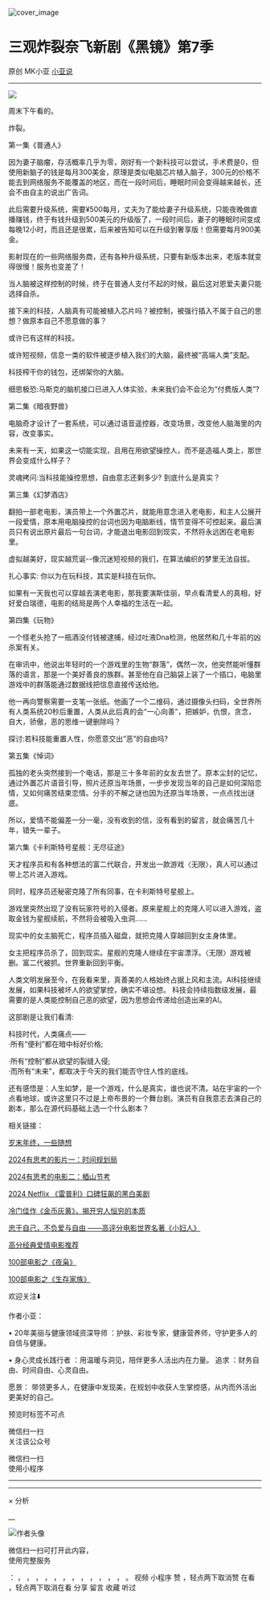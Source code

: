 ![cover_image](https://mmbiz.qpic.cn/mmbiz_jpg/A8SKDch4cJG4PS7T7x0MxtOMmAnUHUnMf9Ihe2qjibMhe2gabIXqNPGsKLKn8IaicSNoREibFoKQyoaelNBUGGc8g/0?wx_fmt=jpeg)

#  三观炸裂奈飞新剧《黑镜》第7季

原创  MK小亚  [ 小亚说 ](javascript:void\(0\);)

__ _ _ _ _

![](https://mmbiz.qpic.cn/mmbiz_jpg/A8SKDch4cJG4PS7T7x0MxtOMmAnUHUnMa1azhOmT0uVk8tbtFP3e8kU7iclPlsmdeOSTBh1LJGxLEfhdfgkGRcw/640?wx_fmt=jpeg)  

周末下午看的。

炸裂。

  

第一集《普通人》

因为妻子脑瘤，存活概率几乎为零，刚好有一个新科技可以尝试，手术费是0，但使用新脑子的钱是每月300美金，原理是类似电脑芯片植入脑子，300元的价格不能去到网络服务不能覆盖的地区，而在一段时间后，睡眠时间会变得越来越长，还会不由自主的说出广告词。

此后需要升级系统，需要¥500每月，丈夫为了能给妻子升级系统，只能夜晚做直播赚钱，终于有钱升级到500美元的升级版了，一段时间后，妻子的睡眠时间变成每晚12小时，而且还是很累，后来被告知可以在升级到奢享版！但需要每月900美金。

影射现在的一些网络服务商，还有各种升级系统，只要有新版本出来，老版本就变得很慢！服务也变差了！

当人脑被这样控制的时候，终于在普通人支付不起的时候，最后这对恩爱夫妻只能选择自杀。

接下来的科技，人脑真有可能被植入芯片吗？被控制，被强行插入不属于自己的思想？做原本自己不愿意做的事？

或许已有这样的科技。

或许短视频，信息一类的软件被逐步植入我们的大脑，最终被“高端人类”支配。

  

科技榨干你的钱包，还绑架你的大脑。

  
细思极恐:马斯克的脑机接口已进入人体实验，未来我们会不会沦为“付费版人类”?

  

  

第二集《暗夜野兽》

电脑奇才设计了一套系统，可以通过语音遥控器，改变场景，改变他人脑海里的内容，改变事实。

未来有一天，如果这一切能实现，且用在用欲望操控人，而不是造福人类上，那世界会变成什么样子？

  

灵魂拷问:当科技能操控思想，自由意志还剩多少? 到底什么是真实？

  

第三集《幻梦酒店》

翻拍一部老电影，演员带上一个外置芯片，就能用意念进入老电影，和主人公展开一段爱情，原本用电脑操控的台词也因为电脑断线，情节变得不可控起来。最后演员只有说出原片最后一句台词，才能退出电影回到现实，不然将永远困在老电影里。

虚拟越美好，现实越荒诞--像沉迷短视频的我们，在算法编织的梦里无法自拔。  

扎心事实: 你以为在玩科技，其实是科技在玩你。  

如果有一天我也可以穿越去演老电影，那我要演斯佳丽，早点看清爱人的真相，好好爱白瑞德，电影的结局是两个人幸福的生活在一起。

  

第四集《玩物》

一个怪老头抢了一瓶酒没付钱被逮捕，经过吐液Dna检测，他居然和几十年前的凶杀案有关。

在审讯中，他说出年轻时的一个游戏里的生物“群落”，偶然一次，他突然能听懂群落的语言，那是一个美好善良的族群。甚至他在自己脑袋上装了一个插口，电脑里游戏中的群落能通过数据线把信息直接传送给他。

他一再向警察需要一支笔一张纸。他画了一个二维码，通过摄像头扫码，全世界所有人类系统20秒后重置，人类从此后真的会“一心向善”，把嫉妒，仇恨，贪念，自大，骄傲，恶的思维一键删除吗？

  

探讨:若科技能重置人性，你愿意交出“恶”的自由吗?  

  

第五集《悼词》

孤独的老头突然接到一个电话，那是三十多年前的女友去世了。原本尘封的记忆，通过外置芯片语音引导，照片还原当年场景，一步步发现当年的自己是如何深陷恋情，又如何痛苦结束恋情。分手的不解之谜也因为还原当年场景，一点点找出谜底。

所以，爱情不能偏差一分一毫，没有收到的信，没有看到的留言，就会痛苦几十年，错失一辈子。

  

第六集《卡利斯特号星舰：无尽征途》

天才程序员和有各种想法的富二代联合，开发出一款游戏〈无限〉，真人可以通过带上芯片进入游戏。

同时，程序员还秘密克隆了所有同事，在卡利斯特号星舰上。

游戏里突然出现了没有玩家符号的入侵者。原来星舰上的克隆人可以进入游戏，盗取金钱为星舰续航，不然将会被吸入虫洞……

现实中的女主脑死亡，程序员插入磁盘，就把克隆人穿越回到女主身体里。

女主把程序员杀了，回到现实。星舰的克隆人继续在宇宙漂浮。〈无限〉游戏被删。富二代被抓。世界重新回到平衡。

  

人类文明发展至今，在我看来里，真善美的人格始终占据上风和主流。AI科技继续发展，如果科技被坏人的欲望掌控，确实不堪设想。
科技会持续指数级发展，最需要的是人类能控制自己恶的欲望，因为思想会传递给创造出来的AI。

  

这部剧是让我们看清:

科技时代，人类痛点——  
·所有“便利”都在暗中标好价格;

·所有“控制”都从欲望的裂缝入侵;  
·而所有“未来”，都取决于今天的我们能否守住人性的底线。

  

还有感悟是：人生如梦，是一个游戏，什么是真实，谁也说不清。站在宇宙的一个点看地球，或许这里只不过是上帝布景的一个舞台剧。演员有自我意志去演自己的剧本，那么在源代码基础上选一个什么剧本？

  

  

相关链接：

[ 岁末年终，一些随想
](https://mp.weixin.qq.com/s?__biz=MzUxNDAwNTk0MQ==&mid=2247485973&idx=1&sn=7fb4a379959e6b9e4c8a26e15406adc9&scene=21#wechat_redirect)  

[ 2024有思考的影片一：时间规划局
](https://mp.weixin.qq.com/s?__biz=MzUxNDAwNTk0MQ==&mid=2247485984&idx=1&sn=c6cb9400a3298e1a84249b04a82c717b&scene=21#wechat_redirect)  

[ 2024有思考的电影二：梄山节考
](https://mp.weixin.qq.com/s?__biz=MzUxNDAwNTk0MQ==&mid=2247485988&idx=1&sn=27da54db30abd4ed7e3cb66e453f5408&scene=21#wechat_redirect)  

[ 2024 Netflix 《雷普利》口碑狂飙的黑白美剧
](https://mp.weixin.qq.com/s?__biz=MzUxNDAwNTk0MQ==&mid=2247485202&idx=1&sn=00f63ab97ca349815dae72e9e59454b6&scene=21#wechat_redirect)  

[ 冷门佳作《金币灰黄》，揭开穷人恒穷的本质
](https://mp.weixin.qq.com/s?__biz=MzUxNDAwNTk0MQ==&mid=2247485030&idx=1&sn=67c99dc63d974f62f49ab281059aa1d5&scene=21#wechat_redirect)  

[ 忠于自己，不负爱与自由 ——高评分电影世界名著《小妇人》
](https://mp.weixin.qq.com/s?__biz=MzUxNDAwNTk0MQ==&mid=2247485026&idx=1&sn=05ab95b32468fd5cd68855e80a0c22b4&scene=21#wechat_redirect)  

[ 高分经典爱情电影推荐
](https://mp.weixin.qq.com/s?__biz=MzUxNDAwNTk0MQ==&mid=2247485010&idx=1&sn=51e71fc9cb8a3234e6c03a3f98bd4e73&scene=21#wechat_redirect)  

[ 100部电影之《夜枭》
](https://mp.weixin.qq.com/s?__biz=MzUxNDAwNTk0MQ==&mid=2247484891&idx=1&sn=86c003f4dfc7c910793c627d1c546831&scene=21#wechat_redirect)  

[ 100部电影之《生存家族》
](https://mp.weixin.qq.com/s?__biz=MzUxNDAwNTk0MQ==&mid=2247484700&idx=1&sn=4a697449d89a4953e36683bc37195762&scene=21#wechat_redirect)  

  

欢迎关注⬇️

作者小亚：

•  20年美丽与健康领域资深导师  ：护肤、彩妆专家，健康营养师，守护更多人的自信与健康。

•  身心灵成长践行者  ：用温暖与洞见，陪伴更多人活出内在力量。  追求  ：财务自由、时间自由、心灵自由。

愿景：  带领更多人，在健康中发现美，在规划中收获人生掌控感，从内而外活出更美好的自己。

  

预览时标签不可点

微信扫一扫  
关注该公众号



微信扫一扫  
使用小程序

****



****



×  分析

__

![作者头像](http://mmbiz.qpic.cn/mmbiz_png/A8SKDch4cJE0KicTMyrVCx3VLqEgic5sJ1V5QeGZTibG9GLZlSCXSj5ByXNkib5PBrZVMkI41KKxgwE1K9gfypUeRg/0?wx_fmt=png)

微信扫一扫可打开此内容，  
使用完整服务

：  ，  ，  ，  ，  ，  ，  ，  ，  ，  ，  ，  ，  。  视频  小程序  赞  ，轻点两下取消赞  在看  ，轻点两下取消在看
分享  留言  收藏  听过

